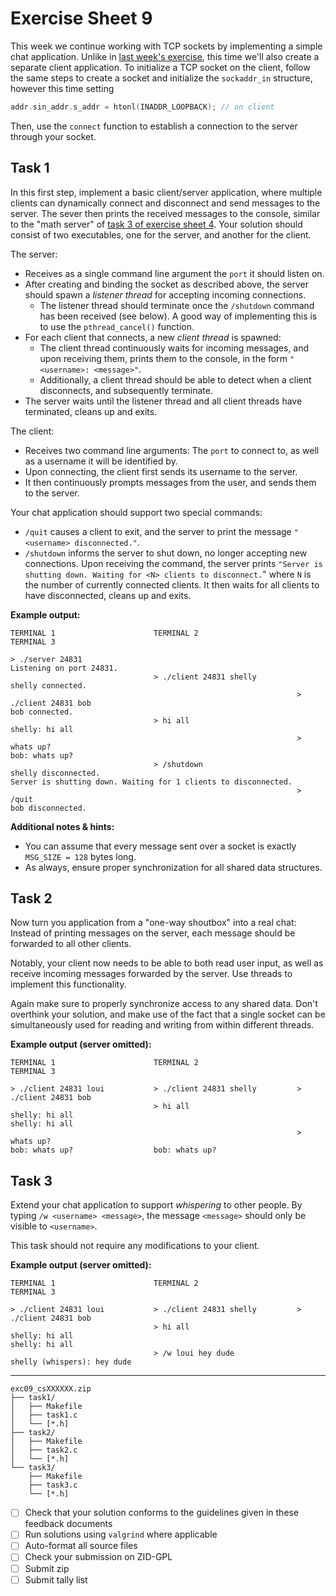 # Exercise Sheet 9

This week we continue working with TCP sockets by implementing a simple chat application.
Unlike in [last week's exercise](../exercise08/README.md), this time we'll also create a separate client application.
To initialize a TCP socket on the client, follow the same steps to create a socket and initialize the `sockaddr_in` structure, however this time setting

```c
addr.sin_addr.s_addr = htonl(INADDR_LOOPBACK); // on client
```

Then, use the `connect` function to establish a connection to the server through your socket.

## Task 1

In this first step, implement a basic client/server application, where multiple clients can dynamically connect and disconnect and send messages to the server.
The sever then prints the received messages to the console, similar to the "math server" of [task 3 of exercise sheet 4](../exercise04/README.md#Task-3).
Your solution should consist of two executables, one for the server, and another for the client.

The server:

- Receives as a single command line argument the `port` it should listen on.
- After creating and binding the socket as described above, the server should spawn a _listener thread_ for accepting incoming connections.
  - The listener thread should terminate once the `/shutdown` command has been received (see below).
    A good way of implementing this is to use the `pthread_cancel()` function.
- For each client that connects, a new _client thread_ is spawned:
  - The client thread continuously waits for incoming messages, and upon receiving them, prints them to the console, in the form `"<username>: <message>"`.
  - Additionally, a client thread should be able to detect when a client disconnects, and subsequently terminate.
- The server waits until the listener thread and all client threads have terminated, cleans up and exits.

The client:

- Receives two command line arguments: The `port` to connect to, as well as a username it will be identified by.
- Upon connecting, the client first sends its username to the server.
- It then continuously prompts messages from the user, and sends them to the server.

Your chat application should support two special commands:

- `/quit` causes a client to exit, and the server to print the message `"<username> disconnected."`.
- `/shutdown` informs the server to shut down, no longer accepting new connections.
  Upon receiving the command, the server prints `"Server is shutting down. Waiting for <N> clients to disconnect.`" where `N` is the number of currently connected clients.
  It then waits for all clients to have disconnected, cleans up and exits.

**Example output:**

```
TERMINAL 1                      TERMINAL 2                      TERMINAL 3

> ./server 24831
Listening on port 24831.
                                > ./client 24831 shelly
shelly connected.
                                                                > ./client 24831 bob
bob connected.
                                > hi all
shelly: hi all
                                                                > whats up?
bob: whats up?
                                > /shutdown
shelly disconnected.
Server is shutting down. Waiting for 1 clients to disconnected.
                                                                > /quit
bob disconnected.
```

**Additional notes & hints:**

- You can assume that every message sent over a socket is exactly `MSG_SIZE = 128` bytes long.
- As always, ensure proper synchronization for all shared data structures.

## Task 2

Now turn you application from a "one-way shoutbox" into a real chat: Instead of printing messages on the server, each message should be forwarded to all other clients.

Notably, your client now needs to be able to both read user input, as well as receive incoming messages forwarded by the server.
Use threads to implement this functionality.

Again make sure to properly synchronize access to any shared data.
Don't overthink your solution, and make use of the fact that a single socket can be simultaneously used for reading and writing from within different threads.

**Example output (server omitted):**

```
TERMINAL 1                      TERMINAL 2                      TERMINAL 3

> ./client 24831 loui           > ./client 24831 shelly         > ./client 24831 bob
                                > hi all
shelly: hi all                                                  shelly: hi all
                                                                > whats up?
bob: whats up?                  bob: whats up?
```

## Task 3

Extend your chat application to support _whispering_ to other people.
By typing `/w <username> <message>`, the message `<message>` should only be visible to `<username>`.

This task should not require any modifications to your client.

**Example output (server omitted):**

```
TERMINAL 1                      TERMINAL 2                      TERMINAL 3

> ./client 24831 loui           > ./client 24831 shelly         > ./client 24831 bob
                                > hi all
shelly: hi all                                                  shelly: hi all
                                > /w loui hey dude
shelly (whispers): hey dude
```

---

```
exc09_csXXXXXX.zip
├── task1/
│   ├── Makefile
│   ├── task1.c
│   └── [*.h]
├── task2/
│   ├── Makefile
│   ├── task2.c
│   └── [*.h]
└── task3/
    ├── Makefile
    ├── task3.c
    └── [*.h]
```

- [ ] Check that your solution conforms to the guidelines given in these feedback documents
- [ ] Run solutions using `valgrind` where applicable
- [ ] Auto-format all source files
- [ ] Check your submission on ZID-GPL
- [ ] Submit zip
- [ ] Submit tally list
